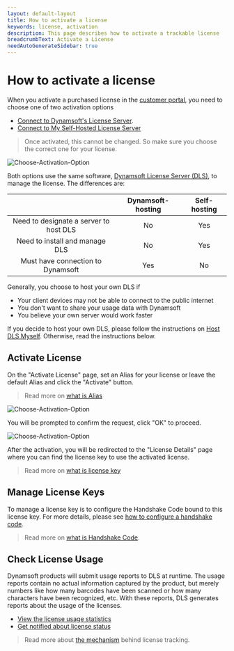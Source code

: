 ```yaml
---
layout: default-layout
title: How to activate a license
keywords: license, activation
description: This page describes how to activate a trackable license
breadcrumbText: Activate a License
needAutoGenerateSidebar: true
---
```


# How to activate a license

When you activate a purchased license in the [customer portal](https://www.dynamsoft.com/customer/license/fullLicense), you need to choose one of two activation options

* [Connect to Dynamsoft's License Server]({{site.dshosting}}index.html).
* [Connect to My Self-Hosted License Server]({{site.selfhosting}}index.html)

> Once activated, this cannot be changed. So make sure you choose the correct one for your license.

![Choose-Activation-Option]({{site.assets}}imgs/activate-001.png)

Both options use the same software, [Dynamsoft License Server (DLS)](({{site.about}}terms.html#dynamsoft-license-server)), to manage the license. The differences are:

|  | Dynamsoft-hosting| Self-hosting |
|:-:|:-:|:-:|
| Need to designate a server to host DLS | No | Yes |
| Need to install and manage DLS | No | Yes |
| Must have connection to Dynamsoft | Yes | No |

Generally, you choose to host your own DLS if

* Your client devices may not be able to connect to the public internet
* You don't want to share your usage data with Dynamsoft
* You believe your own server would work faster

If you decide to host your own DLS, please follow the instructions on [Host DLS Myself]({{site.selfhosting}}index.html). Otherwise, read the instructions below.

## Activate License

On the "Activate License" page, set an Alias for your license or leave the default Alias and click the "Activate" button.

> Read more on [what is Alias]({{site.about}}terms.html#alias)

![Choose-Activation-Option]({{site.assets}}imgs/activate-001.png)

You will be prompted to confirm the request, click "OK" to proceed.

![Choose-Activation-Option]({{site.assets}}imgs/activate-002.png)

After the activation, you will be redirected to the "License Details" page where you can find the license key to use the activated license.

> Read more on [what is license key]({{site.about}}terms.html#license-key)

## Manage License Keys

To manage a license key is to configure the Handshake Code bound to this license key. For more details, please see [how to configure a handshake code]({{site.common}}handshakeCodes.html).

> Read more on [what is Handshake Code]({{site.about}}terms.html#handshake-code).

## Check License Usage

Dynamsoft products will submit usage reports to DLS at runtime. The usage reports contain no actual information captured by the product, but merely numbers like how many barcodes have been scanned or how many characters have been recognized, etc. With these reports, DLS generates reports about the usage of the licenses.

* [View the license usage statistics]({{site.common}}statistics.html)
* [Get notified about license status]({{site.common}}usagealerts.html)

> Read more about [the mechanism]({{site.common}}mechanism.html) behind license tracking.
